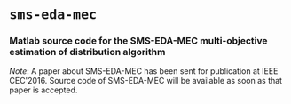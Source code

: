 # `sms-eda-mec`
### Matlab source code for the SMS-EDA-MEC multi-objective estimation of distribution algorithm

*Note*: A paper about SMS-EDA-MEC has been sent for publication at IEEE CEC'2016. Source code of SMS-EDA-MEC will be available as soon as that paper is accepted.
